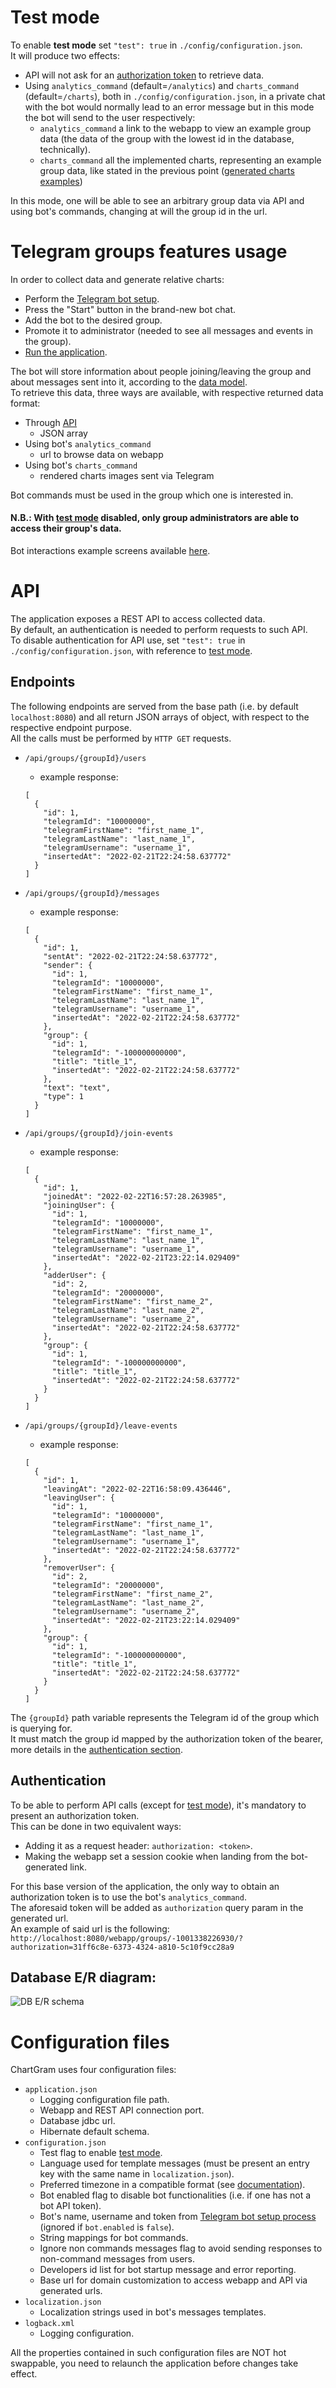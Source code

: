 # Test mode

To enable **test mode** set `"test": true` in `./config/configuration.json`.  
It will produce two effects:
- API will not ask for an [authorization token](/assets/docs/user_guide.md#authentication) to retrieve data.
- Using `analytics_command` (default=`/analytics`) and `charts_command` (default=`/charts`), both in `./config/configuration.json`, in a private chat with the bot would normally lead to an error message but in this mode the bot will send to the user respectively:
  - `analytics_command` a link to the webapp to view an example group data (the data of the group with the lowest id in the database, technically).
  - `charts_command` all the implemented charts, representing an example group data, like stated in the previous point ([generated charts examples](/assets/docs/example_screens.md#example-chart-images-rendered-by-bot))

In this mode, one will be able to see an arbitrary group data via API and using bot's commands, changing at will the group id in the url.

# Telegram groups features usage

In order to collect data and generate relative charts:
- Perform the [Telegram bot setup](/assets/docs/advanced_setup.md#telegram-bot-setup-telegram-account-needed).
- Press the "Start" button in the brand-new bot chat.
- Add the bot to the desired group.
- Promote it to administrator (needed to see all messages and events in the group).
- [Run the application](/README.md#usage).

The bot will store information about people joining/leaving the group and about messages sent into it, according to the [data model](/assets/docs/user_guide.md#database-er-diagram).  
To retrieve this data, three ways are available, with respective returned data format:
- Through [API](/assets/docs/user_guide.md#api)
  - JSON array
- Using bot's `analytics_command`
  - url to browse data on webapp
- Using bot's `charts_command`
  - rendered charts images sent via Telegram

Bot commands must be used in the group which one is interested in.

#### N.B.: With [test mode](/assets/docs/user_guide.md#test-mode) disabled, only group administrators are able to access their group's data.

Bot interactions example screens available [here](/assets/docs/example_screens.md).

# API

The application exposes a REST API to access collected data.  
By default, an authentication is needed to perform requests to such API.  
To disable authentication for API use, set `"test": true` in `./config/configuration.json`, with reference to [test mode](/assets/docs/user_guide.md#test-mode).

## Endpoints

The following endpoints are served from the base path (i.e. by default `localhost:8080`) and all return JSON arrays of object, with respect to the respective endpoint purpose.  
All the calls must be performed by `HTTP GET` requests.

- `/api/groups/{groupId}/users`
  - example response:
  ```
  [
    {
      "id": 1,
      "telegramId": "10000000",
      "telegramFirstName": "first_name_1",
      "telegramLastName": "last_name_1",
      "telegramUsername": "username_1",
      "insertedAt": "2022-02-21T22:24:58.637772"
    }
  ]
  ```

- `/api/groups/{groupId}/messages`
  - example response:
  ```
  [
    {
      "id": 1,
      "sentAt": "2022-02-21T22:24:58.637772",
      "sender": {
        "id": 1,
        "telegramId": "10000000",
        "telegramFirstName": "first_name_1",
        "telegramLastName": "last_name_1",
        "telegramUsername": "username_1",
        "insertedAt": "2022-02-21T22:24:58.637772"
      },
      "group": {
        "id": 1,
        "telegramId": "-100000000000",
        "title": "title_1",
        "insertedAt": "2022-02-21T22:24:58.637772"
      },
      "text": "text",
      "type": 1
    }
  ]
  ```
- `/api/groups/{groupId}/join-events`
  - example response:
  ```
  [
    {
      "id": 1,
      "joinedAt": "2022-02-22T16:57:28.263985",
      "joiningUser": {
        "id": 1,
        "telegramId": "10000000",
        "telegramFirstName": "first_name_1",
        "telegramLastName": "last_name_1",
        "telegramUsername": "username_1",
        "insertedAt": "2022-02-21T23:22:14.029409"
      },
      "adderUser": {
        "id": 2,
        "telegramId": "20000000",
        "telegramFirstName": "first_name_2",
        "telegramLastName": "last_name_2",
        "telegramUsername": "username_2",
        "insertedAt": "2022-02-21T22:24:58.637772"
      },
      "group": {
        "id": 1,
        "telegramId": "-100000000000",
        "title": "title_1",
        "insertedAt": "2022-02-21T22:24:58.637772"
      }
    }
  ]
  ```
- `/api/groups/{groupId}/leave-events`
  - example response:
  ```
  [
    {
      "id": 1,
      "leavingAt": "2022-02-22T16:58:09.436446",
      "leavingUser": {
        "id": 1,
        "telegramId": "10000000",
        "telegramFirstName": "first_name_1",
        "telegramLastName": "last_name_1",
        "telegramUsername": "username_1",
        "insertedAt": "2022-02-21T22:24:58.637772"
      },
      "removerUser": {
        "id": 2,
        "telegramId": "20000000",
        "telegramFirstName": "first_name_2",
        "telegramLastName": "last_name_2",
        "telegramUsername": "username_2",
        "insertedAt": "2022-02-21T23:22:14.029409"
      },
      "group": {
        "id": 1,
        "telegramId": "-100000000000",
        "title": "title_1",
        "insertedAt": "2022-02-21T22:24:58.637772"
      }
    }
  ]
  ```

The `{groupId}` path variable represents the Telegram id of the group which is querying for.  
It must match the group id mapped by the authorization token of the bearer, more details in the [authentication section](/assets/docs/user_guide.md#authentication).

## Authentication

To be able to perform API calls (except for [test mode](/assets/docs/user_guide.md#test-mode)), it's mandatory to present an authorization token.  
This can be done in two equivalent ways:
- Adding it as a request header: `authorization: <token>`.
- Making the webapp set a session cookie when landing from the bot-generated link.

For this base version of the application, the only way to obtain an authorization token is to use the bot's `analytics_command`.  
The aforesaid token will be added as `authorization` query param in the generated url.  
An example of said url is the following:  
`http://localhost:8080/webapp/groups/-1001338226930/?authorization=31ff6c8e-6373-4324-a810-5c10f9cc28a9`

## Database E/R diagram:

![DB E/R schema](/assets/images/db_er_schema.png)

# Configuration files

ChartGram uses four configuration files:

- `application.json`
  - Logging configuration file path.
  - Webapp and REST API connection port.
  - Database jdbc url.
  - Hibernate default schema.
- `configuration.json`
  - Test flag to enable [test mode](/assets/docs/user_guide.md#test-mode).
  - Language used for template messages (must be present an entry key with the same name in `localization.json`).
  - Preferred timezone in a compatible format (see [documentation](https://docs.oracle.com/en/java/javase/11/docs/api/java.base/java/util/TimeZone.html#getTimeZone(java.lang.String))).
  - Bot enabled flag to disable bot functionalities (i.e. if one has not a bot API token).
  - Bot's name, username and token from [Telegram bot setup process](/assets/docs/advanced_setup.md#telegram-bot-setup-telegram-account-needed) (ignored if `bot.enabled` is `false`).
  - String mappings for bot commands.
  - Ignore non commands messages flag to avoid sending responses to non-command messages from users.
  - Developers id list for bot startup message and error reporting.
  - Base url for domain customization to access webapp and API via generated urls.
- `localization.json`
  - Localization strings used in bot's messages templates.
- `logback.xml`
  - Logging configuration.

All the properties contained in such configuration files are NOT hot swappable, you need to relaunch the application
before changes take effect.